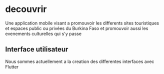 # decouvrir

Une application mobile visant a promouvoir les differents sites touristiques et espaces public ou privées du Burkina Faso et promouvoir aussi les evenements culturelles qui s'y passe

## Interface utilisateur

Nous sommes actuellement a la creation des differentes interfaces avec Flutter
